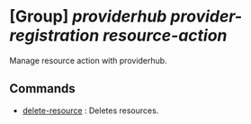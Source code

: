 # [Group] _providerhub provider-registration resource-action_

Manage resource action with providerhub.

## Commands

- [delete-resource](/Commands/providerhub/provider-registration/resource-action/_delete-resource.md)
: Deletes resources.
